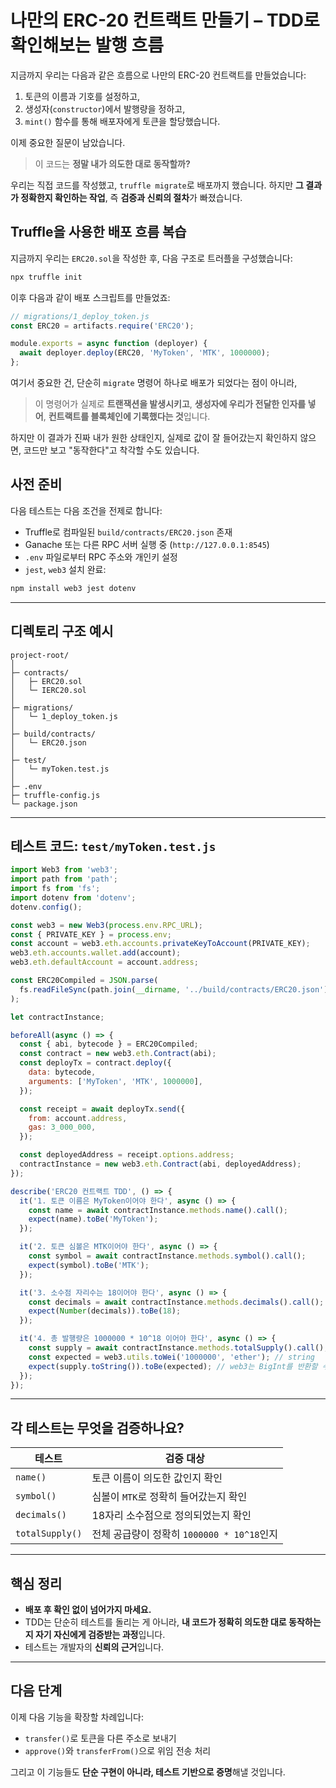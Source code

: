 # 나만의 ERC-20 컨트랙트 만들기 – TDD로 확인해보는 발행 흐름

지금까지 우리는 다음과 같은 흐름으로 나만의 ERC-20 컨트랙트를 만들었습니다:

1. 토큰의 이름과 기호를 설정하고,
2. 생성자(`constructor`)에서 발행량을 정하고,
3. `mint()` 함수를 통해 배포자에게 토큰을 할당했습니다.

이제 중요한 질문이 남았습니다.

> 이 코드는 **정말 내가 의도한 대로 동작할까?**

우리는 직접 코드를 작성했고, `truffle migrate`로 배포까지 했습니다.
하지만 **그 결과가 정확한지 확인하는 작업**, 즉 **검증과 신뢰의 절차**가 빠졌습니다.

## Truffle을 사용한 배포 흐름 복습

지금까지 우리는 `ERC20.sol`을 작성한 후, 다음 구조로 트러플을 구성했습니다:

```bash
npx truffle init
```

이후 다음과 같이 배포 스크립트를 만들었죠:

```js
// migrations/1_deploy_token.js
const ERC20 = artifacts.require('ERC20');

module.exports = async function (deployer) {
  await deployer.deploy(ERC20, 'MyToken', 'MTK', 1000000);
};
```

여기서 중요한 건, 단순히 `migrate` 명령어 하나로 배포가 되었다는 점이 아니라,

> 이 명령어가 실제로 **트랜잭션을 발생시키고**,
> **생성자에 우리가 전달한 인자를 넣어**,
> **컨트랙트를 블록체인에 기록했다는 것**입니다.

하지만 이 결과가 진짜 내가 원한 상태인지, 실제로 값이 잘 들어갔는지 확인하지 않으면,
코드만 보고 "동작한다"고 착각할 수도 있습니다.

## 사전 준비

다음 테스트는 다음 조건을 전제로 합니다:

- Truffle로 컴파일된 `build/contracts/ERC20.json` 존재
- Ganache 또는 다른 RPC 서버 실행 중 (`http://127.0.0.1:8545`)
- `.env` 파일로부터 RPC 주소와 개인키 설정
- `jest`, `web3` 설치 완료:

```bash
npm install web3 jest dotenv
```

---

## 디렉토리 구조 예시

```
project-root/
│
├─ contracts/
│   ├─ ERC20.sol
│   └─ IERC20.sol
│
├─ migrations/
│   └─ 1_deploy_token.js
│
├─ build/contracts/
│   └─ ERC20.json
│
├─ test/
│   └─ myToken.test.js
│
├─ .env
├─ truffle-config.js
└─ package.json
```

---

## 테스트 코드: `test/myToken.test.js`

```js
import Web3 from 'web3';
import path from 'path';
import fs from 'fs';
import dotenv from 'dotenv';
dotenv.config();

const web3 = new Web3(process.env.RPC_URL);
const { PRIVATE_KEY } = process.env;
const account = web3.eth.accounts.privateKeyToAccount(PRIVATE_KEY);
web3.eth.accounts.wallet.add(account);
web3.eth.defaultAccount = account.address;

const ERC20Compiled = JSON.parse(
  fs.readFileSync(path.join(__dirname, '../build/contracts/ERC20.json'), 'utf8')
);

let contractInstance;

beforeAll(async () => {
  const { abi, bytecode } = ERC20Compiled;
  const contract = new web3.eth.Contract(abi);
  const deployTx = contract.deploy({
    data: bytecode,
    arguments: ['MyToken', 'MTK', 1000000],
  });

  const receipt = await deployTx.send({
    from: account.address,
    gas: 3_000_000,
  });

  const deployedAddress = receipt.options.address;
  contractInstance = new web3.eth.Contract(abi, deployedAddress);
});

describe('ERC20 컨트랙트 TDD', () => {
  it('1. 토큰 이름은 MyToken이어야 한다', async () => {
    const name = await contractInstance.methods.name().call();
    expect(name).toBe('MyToken');
  });

  it('2. 토큰 심볼은 MTK이어야 한다', async () => {
    const symbol = await contractInstance.methods.symbol().call();
    expect(symbol).toBe('MTK');
  });

  it('3. 소수점 자리수는 18이어야 한다', async () => {
    const decimals = await contractInstance.methods.decimals().call();
    expect(Number(decimals)).toBe(18);
  });

  it('4. 총 발행량은 1000000 * 10^18 이어야 한다', async () => {
    const supply = await contractInstance.methods.totalSupply().call();
    const expected = web3.utils.toWei('1000000', 'ether'); // string
    expect(supply.toString()).toBe(expected); // web3는 BigInt를 반환할 수 있음
  });
});
```

---

## 각 테스트는 무엇을 검증하나요?

| 테스트          | 검증 대상                                  |
| --------------- | ------------------------------------------ |
| `name()`        | 토큰 이름이 의도한 값인지 확인             |
| `symbol()`      | 심볼이 `MTK`로 정확히 들어갔는지 확인      |
| `decimals()`    | 18자리 소수점으로 정의되었는지 확인        |
| `totalSupply()` | 전체 공급량이 정확히 `1000000 * 10^18`인지 |

---

## 핵심 정리

- **배포 후 확인 없이 넘어가지 마세요.**
- TDD는 단순히 테스트를 돌리는 게 아니라,
  **내 코드가 정확히 의도한 대로 동작하는지 자기 자신에게 검증받는 과정**입니다.
- 테스트는 개발자의 **신뢰의 근거**입니다.

---

## 다음 단계

이제 다음 기능을 확장할 차례입니다:

- `transfer()`로 토큰을 다른 주소로 보내기
- `approve()`와 `transferFrom()`으로 위임 전송 처리

그리고 이 기능들도 **단순 구현이 아니라, 테스트 기반으로 증명**해낼 것입니다.

